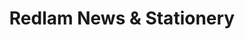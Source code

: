 ---
title: "Redlam News & Stationery"
url: /blackburn/redlam-news-und-stationery/
shop: Zeitungen
---